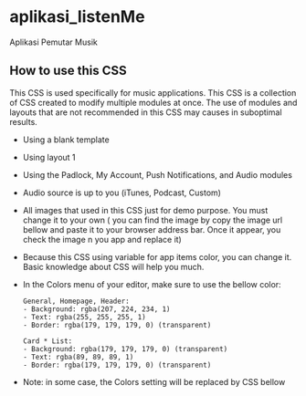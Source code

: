 # aplikasi_listenMe

Aplikasi Pemutar Musik

## How to use this CSS

This CSS is used specifically for music applications. This CSS is a collection of CSS created to modify multiple modules at once. The use of modules and layouts that are not recommended in this CSS may causes in suboptimal results.

- Using a blank template
- Using layout 1
- Using the Padlock, My Account, Push Notifications, and Audio modules
- Audio source is up to you (iTunes, Podcast, Custom)
- All images that used in this CSS just for demo purpose. You must change it to your own ( you can find the image by copy the image url bellow and paste it to your browser address bar. Once it appear, you check the image n you app and replace it)
- Because this CSS using variable for app items color, you can change it. Basic knowledge about CSS will help you much.
- In the Colors menu of your editor, make sure to use the bellow color:

  ```
  General, Homepage, Header:
  - Background: rgba(207, 224, 234, 1)
  - Text: rgba(255, 255, 255, 1)
  - Border: rgba(179, 179, 179, 0) (transparent)

  Card * List:
  - Background: rgba(179, 179, 179, 0) (transparent)
  - Text: rgba(89, 89, 89, 1)
  - Border: rgba(179, 179, 179, 0) (transparent)

  ```

- Note: in some case, the Colors setting will be replaced by CSS bellow
